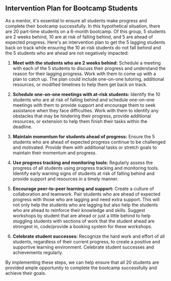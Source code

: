 ## Intervention Plan for Bootcamp Students

As a mentor, it's essential to ensure all students make progress and complete their bootcamp successfully. In this hypothetical situation, there are 20 part-time students on a 6-month bootcamp. Of this group, 5 students are 2 weeks behind, 10 are at risk of falling behind, and 5 are ahead of expected progress. Here's an intervention plan to get the 5 lagging students back on track while ensuring the 10 at-risk students do not fall behind and the 5 students who are ahead are not negatively impacted:

1. **Meet with the students who are 2 weeks behind:** Schedule a meeting with each of the 5 students to discuss their progress and understand the reason for their lagging progress. Work with them to come up with a plan to catch up. The plan could include one-on-one tutoring, additional resources, or modified timelines to help them get back on track.

2. **Schedule one-on-one meetings with at-risk students:** Identify the 10 students who are at risk of falling behind and schedule one-on-one meetings with them to provide support and encourage them to seek assistance when they face difficulties. Work with them to identify any obstacles that may be hindering their progress, provide additional resources, or extension to help them finish their tasks within the deadline.

3. **Maintain momentum for students ahead of progress:** Ensure the 5 students who are ahead of expected progress continue to be challenged and motivated. Provide them with additional tasks or stretch goals to maintain their momentum and progress.

4. **Use progress tracking and monitoring tools:** Regularly assess the progress of all students using progress tracking and monitoring tools. Identify early warning signs of students at risk of falling behind and provide support and resources in a timely manner.

5. **Encourage peer-to-peer learning and support:** Create a culture of collaboration and teamwork. Pair students who are ahead of expected progress with those who are lagging and need extra support. This will not only help the students who are lagging but also help the students who are ahead to reinforce their knowledge and skills. Suggest workshops by student that are ahead or just a little behind to help stuggling students with sections of work that the student ahead are strongest in, code/provide a booking system for these workshops.

6. **Celebrate student successes:** Recognize the hard work and effort of all students, regardless of their current progress, to create a positive and supportive learning environment. Celebrate student successes and achievements regularly.

By implementing these steps, we can help ensure that all 20 students are provided ample opportunity to complete the bootcamp successfully and achieve their goals.
